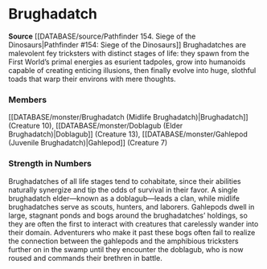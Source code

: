 ﻿---
creature_family: Brughadatch
id: '123'
name: Brughadatch
rarity: Common
source: '[[DATABASE/source/Pathfinder 154. Siege of the Dinosaurs|Pathfinder #154:
  Siege of the Dinosaurs]]'
type: Creature Family

---
# Brughadatch

**Source** [[DATABASE/source/Pathfinder 154. Siege of the Dinosaurs|Pathfinder #154: Siege of the Dinosaurs]]
Brughadatches are malevolent fey tricksters with distinct stages of life: they spawn from the First World’s primal energies as esurient tadpoles, grow into humanoids capable of creating enticing illusions, then finally evolve into huge, slothful toads that warp their environs with mere thoughts.

### Members

[[DATABASE/monster/Brughadatch (Midlife Brughadatch)|Brughadatch]] (Creature 10), [[DATABASE/monster/Doblagub (Elder Brughadatch)|Doblagub]] (Creature 13), [[DATABASE/monster/Gahlepod (Juvenile Brughadatch)|Gahlepod]] (Creature 7)

###  Strength in Numbers

Brughadatches of all life stages tend to cohabitate, since their abilities naturally synergize and tip the odds of survival in their favor. A single brughadatch elder—known as a doblagub—leads a clan, while midlife brughadatches serve as scouts, hunters, and laborers. Gahlepods dwell in large, stagnant ponds and bogs around the brughadatches’ holdings, so they are often the first to interact with creatures that carelessly wander into their domain. Adventurers who make it past these bogs often fail to realize the connection between the gahlepods and the amphibious tricksters further on in the swamp until they encounter the doblagub, who is now roused and commands their brethren in battle.
